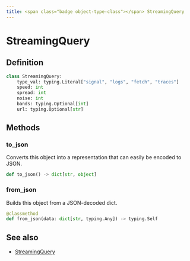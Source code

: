 ```yaml
---
title: <span class="badge object-type-class"></span> StreamingQuery
---
```

# <span class="badge object-type-class"></span> StreamingQuery

## Definition

```python
class StreamingQuery:
    type_val: typing.Literal["signal", "logs", "fetch", "traces"]
    speed: int
    spread: int
    noise: int
    bands: typing.Optional[int]
    url: typing.Optional[str]
```
## Methods

### <span class="badge object-method"></span> to_json

Converts this object into a representation that can easily be encoded to JSON.

```python
def to_json() -> dict[str, object]
```

### <span class="badge object-method"></span> from_json

Builds this object from a JSON-decoded dict.

```python
@classmethod
def from_json(data: dict[str, typing.Any]) -> typing.Self
```

## See also

 * <span class="badge builder"></span> [StreamingQuery](./builder-StreamingQuery.md)
